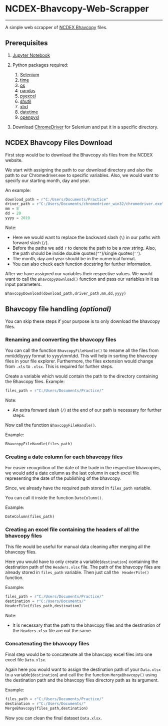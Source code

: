 # NCDEX-Bhavcopy-Web-Scrapper
---
A simple web scrapper of [NCDEX Bhavcopy](https://www.ncdex.com/MarketData/BhavCopy.aspx) files.

## Prerequisites

1. [Jupyter Notebook](https://www.anaconda.com/distribution/)

2. Python packages required:
    1. [Selenium](https://anaconda.org/conda-forge/selenium)
    2. [time](https://anaconda.org/conda-forge/time)
    3. [os](https://anaconda.org/jmcmurray/os)
    4. [pandas](https://anaconda.org/anaconda/pandas)
    5. [pyexcel](https://anaconda.org/conda-forge/pyexcel)
    6. [shutil](https://anaconda.org/conda-forge/pytest-shutil)
    7. [xlrd](https://anaconda.org/anaconda/xlrd)
    8. [datetime](https://anaconda.org/trentonoliphant/datetime)
    9. [openpyxl](https://anaconda.org/anaconda/openpyxl)


3. Download [ChromeDriver](https://chromedriver.chromium.org/) for Selenium and put it in a specific directory.


## NCDEX Bhavcopy Files Download

First step would be to download the Bhavcopy xls files from the NCDEX website.

We start with assigning the path to our download directory and also the path to our Chromedriver.exe to specific variables.
Also, we would want to specify our starting month, day and year.


An example:
```python
download_path = r"C:/Users/Documents/Practice"
driver_path = r"C:/Users/Documents/chromedriver_win32/chromedriver.exe"
mm = 8
dd = 20
yyyy = 2019
```

Note: 
- Here we would want to replace the backward slash (`\`) in our paths with forward slash (`/`).
- Before the paths we add `r` to denote the path to be a _raw string_. Also, the path should be inside double quotes(`""`)/single quotes(`''`).
- The month, day and year should be in the numerical format.
- You can also check each function docstring for further information.

After we have assigned our variables their respective values. We would want to call the `BhavcopyDownload()` function and pass our variables in it as input parameters.

```python
BhavcopyDownload(download_path,driver_path,mm,dd,yyyy)
```

## Bhavcopy file handling _(optional)_

You can skip these steps if your purpose is to only download the bhavcopy files.

### Renaming and converting the bhavcopy files

You can call the function `BhavcopyFileHandle()` to rename all the files from mm\dd\yyyy format to yyyy\mm\dd. This will help in sorting the bhavcopy files in your file explorer.
Furthermore, the files extension would change from `.xls` to `.xlsx`. This is required for further steps.

Create a variable which would contain the path to the directory containing the Bhavcopy files.
Example:
```python
files_path = r"C:/Users/Documents/Practice/"
```
Note:
- An extra forward slash (`/`) at the end of our path is necessary for further steps.

Now call the function `BhavcopyFileHandle()`.

Example:
```python
BhavcopyFileHandle(files_path)
```

### Creating a date column for each bhavcopy files

For easier recognition of the date of the trade in the respective bhavcopies, we would add a date column as the last column in each excel file representing the date of the publishing of the bhavcopy.

Since, we already have the required path stored in `files_path` variable.

You can call it inside the function `DateColumn()`.

Example:
```python
DateColumn(files_path)
```

### Creating an excel file containing the headers of all the bhavcopy files

This file would be useful for manual data cleaning after merging all the bhavcopy files.

Here you would have to only create a variable(`destination`) containing the destination path of the `Headers.xlsx` file.
The path of the bhavcopy files are already stored in `files_path` variable.
Then just call the ` HeaderFile()` function.

Example:
```python
files_path = r"C:/Users/Documents/Practice/"
destination = r"C:/Users/Documents/"
HeaderFile(files_path,destination)
```
Note:
- It is necessary that the path to the bhavcopy files and the destination of the `Headers.xlsx` file are not the same.


### Concatenating the bhavcopy files

Final step would be to concatenate all the bhavcopy excel files into one excel file `Data.xlsx`.

Again here you would want to assign the destination path of your `Data.xlsx` to a variable(`destination`) and call the the function `MergeBhavcopy()`
using the destination path and the bhavcopy files directory path as its argument.

Example:
```python
files_path = r"C:/Users/Documents/Practice/"
destination = r"C:/Users/Documents/"
MergeBhavcopy(files_path,destination)
```

Now you can clean the final dataset `Data.xlsx`.
